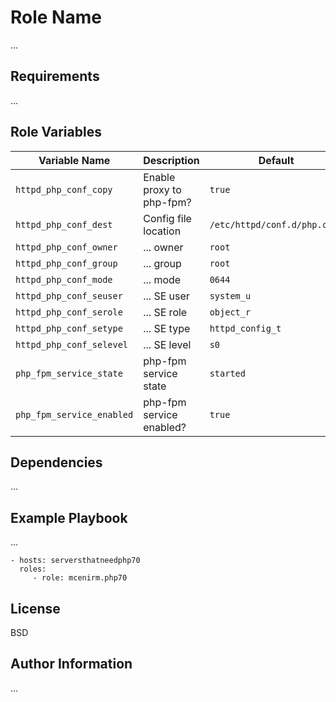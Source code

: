 Role Name
=========

...

Requirements
------------

...

Role Variables
--------------

| Variable Name             | Description              | Default                      |
| ------------------------- | ------------------------ | ---------------------------- |
| `httpd_php_conf_copy`     | Enable proxy to php-fpm? | `true`                       |
| `httpd_php_conf_dest`     | Config file location     | `/etc/httpd/conf.d/php.conf` |
| `httpd_php_conf_owner`    |  ... owner               | `root`                       |
| `httpd_php_conf_group`    |  ... group               | `root`                       |
| `httpd_php_conf_mode`     |  ... mode                | `0644`                       |
| `httpd_php_conf_seuser`   |  ... SE user             | `system_u`                   |
| `httpd_php_conf_serole`   |  ... SE role             | `object_r`                   |
| `httpd_php_conf_setype`   |  ... SE type             | `httpd_config_t`             |
| `httpd_php_conf_selevel`  |  ... SE level            | `s0`                         |
| `php_fpm_service_state`   | php-fpm service state    | `started`                    |
| `php_fpm_service_enabled` | php-fpm service enabled? | `true`                       |

Dependencies
------------

...

Example Playbook
----------------

...

    - hosts: serversthatneedphp70
      roles:
         - role: mcenirm.php70

License
-------

BSD

Author Information
------------------

...

